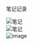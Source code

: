 笔记记录  

![笔记](https://github.com/CSLP/C-Plus-Plus/blob/master/Jobs-of-SoftwareEngineer/Images/IMG_20190425_230431.jpg)  
![笔记](https://github.com/CSLP/C-Plus-Plus/blob/master/Jobs-of-SoftwareEngineer/Images/IMG_20190425_230437.jpg)  
![image](https://github.com/CSLP/C-Plus-Plus/blob/master/Jobs-of-SoftwareEngineer/Images/%E6%95%99%E5%B8%88%E9%80%9A%E8%BF%87%E8%BD%AF%E4%BB%B6%E5%AE%9E%E7%8E%B0%E4%B8%8A%E4%BC%A0%E8%B5%84%E6%96%99%E4%BB%BB%E5%8A%A1%E6%B4%BB%E5%8A%A8%E5%9B%BE.png)

